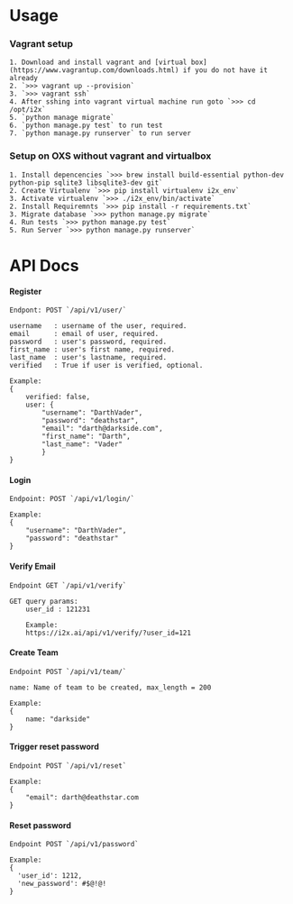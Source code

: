 # Usage

### Vagrant setup
	1. Download and install vagrant and [virtual box] (https://www.vagrantup.com/downloads.html) if you do not have it already
	2. `>>> vagrant up --provision` 
	3. `>>> vagrant ssh`
	4. After sshing into vagrant virtual machine run goto `>>> cd /opt/i2x`
	5. `python manage migrate`
	6. `python manage.py test` to run test
	7. `python manage.py runserver` to run server


### Setup on OXS without vagrant and virtualbox
	1. Install depencencies `>>> brew install build-essential python-dev python-pip sqlite3 libsqlite3-dev git`
	2. Create Virtualenv `>>> pip install virtualenv i2x_env`
	3. Activate virtualenv `>>> ./i2x_env/bin/activate`
	2. Install Requiremnts `>>> pip install -r requirements.txt`
	3. Migrate database `>>> python manage.py migrate`
	4. Run tests `>>> python manage.py test`
	5. Run Server `>>> python manage.py runserver`


# API Docs

#### Register
	
	Endpont: POST `/api/v1/user/`
	
	username   : username of the user, required.
	email      : email of user, required.
	password   : user's password, required.
	first_name : user's first name, required.
	last_name  : user's lastname, required.
	verified   : True if user is verified, optional.
	
	Example:
	{
		verified: false,
		user: {
			"username": "DarthVader",
			"password": "deathstar",
			"email": "darth@darkside.com",
			"first_name": "Darth",
			"last_name": "Vader"
			}
	}
	
#### Login

	Endpoint: POST `/api/v1/login/`

	Example:
	{
		"username": "DarthVader",
		"password": "deathstar"
	}

#### Verify Email
	
	Endpoint GET `/api/v1/verify`
		
	GET query params:
		user_id : 121231
		
		Example:
		https://i2x.ai/api/v1/verify/?user_id=121


#### Create Team

	Endpoint POST `/api/v1/team/`
	
	name: Name of team to be created, max_length = 200
	
	Example:
	{
		name: "darkside"
	}


#### Trigger reset password

	Endpoint POST `/api/v1/reset`
	
	Example:
	{
		"email": darth@deathstar.com
    }


#### Reset password
	
	Endpoint POST `/api/v1/password`
	
	Example:
	{
	  'user_id': 1212,
      'new_password': #$@!@!
    }
